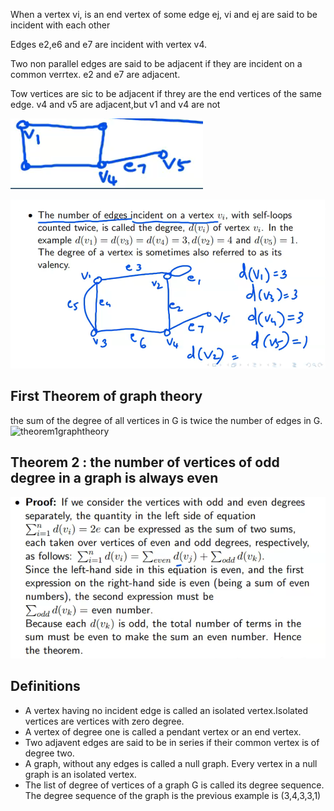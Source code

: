 When a vertex vi, is an end vertex of some edge ej, vi and ej are said to be incident with each other

Edges e2,e6 and e7 are incident with vertex v4.

Two non parallel edges are said to be adjacent if they are incident on a common verrtex. e2 and e7 are adjacent.

Tow vertices are sic to be adjacent if threy are the end vertices of the same edge. v4 and v5 are adjacent,but v1 and v4 are not

![day2eg](./img/day2eg.png)

![day2page1](./img/day2page1.png)

## First Theorem of graph theory 
the sum of the degree of all vertices in G is twice the number of edges in G.
![theorem1graphtheory](./img/theorem1graphtheory)

## Theorem 2 : the number of vertices of odd degree in a graph is always even

![day2proof2](./img/day2proof2.png)

Definitions
------
- A vertex having no incident edge is called an isolated vertex.Isolated vertices are vertices with zero degree.
- A vertex of degree one is called a pendant vertex or an end vertex.
- Two adjavent edges are said to be in series if their common vertex is of degree two.
- A graph, without any edges is called a null graph. Every vertex in a null graph is an isolated vertex.
- The list of degree of vertices of a graph G is called its degree sequence. The degree sequence of the graph is the previous example is (3,4,3,3,1)














